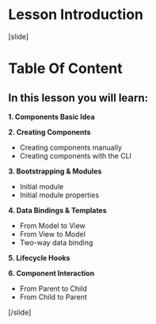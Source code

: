 # Lesson Introduction

[slide]

# Table Of Content

## In this lesson you will learn:

**1. Components Basic Idea**

**2. Creating Components**
- Creating components manually
- Creating components with the CLI

**3. Bootstrapping & Modules**
- Initial module
- Initial module properties

**4. Data Bindings & Templates**
- From Model to View
- From View to Model
- Two-way data binding

**5. Lifecycle Hooks**

**6. Component Interaction**
- From Parent to Child
- From Child to Parent

[/slide]